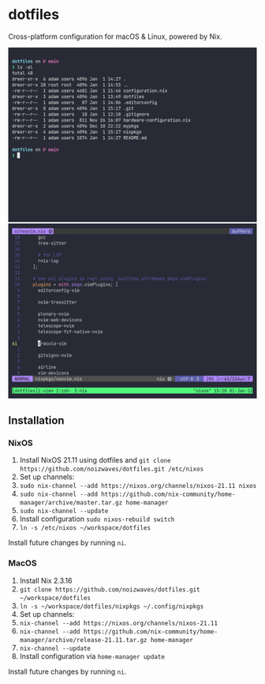 # dotfiles

Cross-platform configuration for macOS & Linux, powered by Nix.

![Screenshot of shell prompt](shell_prompt.png)
![Screenshot of Vim](vim.png)

## Installation

### NixOS

1. Install NixOS 21.11 using dotfiles and `git clone https://github.com/noizwaves/dotfiles.git /etc/nixos`
1. Set up channels:
  1. `sudo nix-channel --add https://nixos.org/channels/nixos-21.11 nixos`
  1. `sudo nix-channel --add https://github.com/nix-community/home-manager/archive/master.tar.gz home-manager`
  1. `sudo nix-channel --update`
1. Install configuration `sudo nixos-rebuild switch`
1. `ln -s /etc/nixos ~/workspace/dotfiles`

Install future changes by running `ni`.

### MacOS

1. Install Nix 2.3.16
1. `git clone https://github.com/noizwaves/dotfiles.git ~/workspace/dotfiles`
1. `ln -s ~/workspace/dotfiles/nixpkgs ~/.config/nixpkgs`
1. Set up channels:
  1. `nix-channel --add https://nixos.org/channels/nixos-21.11`
  1. `nix-channel --add https://github.com/nix-community/home-manager/archive/release-21.11.tar.gz home-manager`
  1. `nix-channel --update`
1. Install configuration via `home-manager update`

Install future changes by running `ni`.
